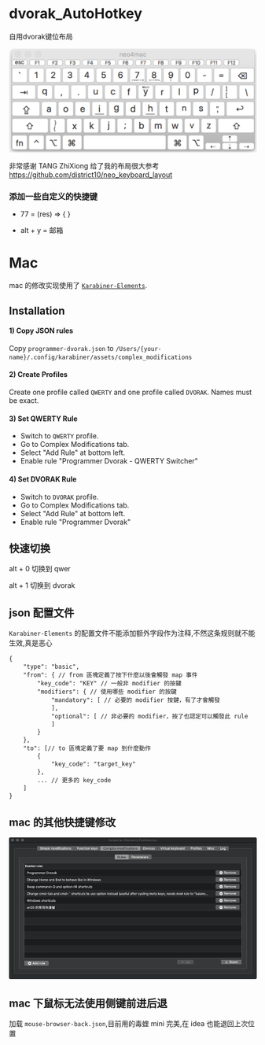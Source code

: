 # dvorak_AutoHotkey
自用dvorak键位布局

![预览](./my_dvorak_pic.png)

非常感谢 TANG ZhiXiong 给了我的布局很大参考 https://github.com/district10/neo_keyboard_layout

### 添加一些自定义的快捷键
- 77 = (res) => { } 
 
- alt + y = 邮箱


# Mac

mac 的修改实现使用了 [`Karabiner-Elements`](https://karabiner-elements.pqrs.org/docs/).

## Installation

#### 1) Copy JSON rules

Copy `programmer-dvorak.json` to `/Users/{your-name}/.config/karabiner/assets/complex_modifications`

#### 2) Create Profiles
Create one profile called `QWERTY` and one profile called `DVORAK`. Names must be exact.

#### 3) Set QWERTY Rule
- Switch to `QWERTY` profile.
- Go to Complex Modifications tab.
- Select "Add Rule" at bottom left.
- Enable rule "Programmer Dvorak - QWERTY Switcher"

#### 4) Set DVORAK Rule
- Switch to `DVORAK` profile.
- Go to Complex Modifications tab.
- Select "Add Rule" at bottom left.
- Enable rule "Programmer Dvorak"


## 快速切换

alt + 0 切换到 qwer

alt + 1 切换到 dvorak

## json 配置文件
`Karabiner-Elements` 的配置文件不能添加额外字段作为注释,不然这条规则就不能生效,真是恶心

```
{
    "type": "basic",
    "from": { // from 區塊定義了按下什麼以後會觸發 map 事件
        "key_code": "KEY" // 一般非 modifier 的按鍵
        "modifiers": { // 使用哪些 modifier 的按鍵
            "mandatory": [ // 必要的 modifier 按鍵，有了才會觸發
            ],
            "optional": [ // 非必要的 modifier，按了也認定可以觸發此 rule
            ]
        }
    },
    "to": [// to 區塊定義了要 map 到什麼動作
        {
            "key_code": "target_key"
        },
        ... // 更多的 key_code
    ]
}
```

## mac 的其他快捷键修改

![需要安装的json](./reference/5A55DA26-0268-4DBD-90D0-8D978A41E290.png)

## mac 下鼠标无法使用侧键前进后退
加载 `mouse-browser-back.json`,目前用的毒蝰 mini 完美,在 idea 也能退回上次位置
